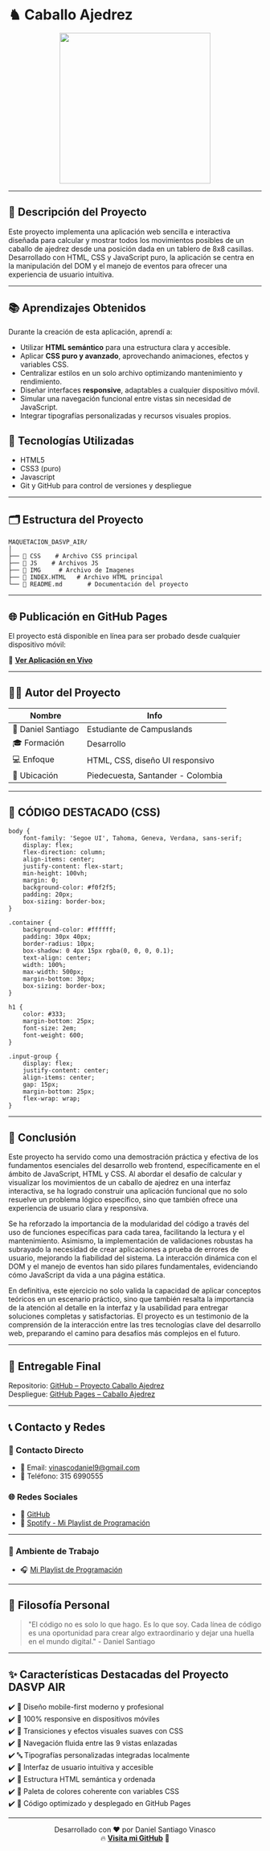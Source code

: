 # ♞ Caballo Ajedrez 
<p align="center"> 
  <img src="https://media1.tenor.com/m/wIRJdGr7mUgAAAAC/pepe-dab-pepe.gif" width="300"/> 
</p>

---

## 📝 Descripción del Proyecto

Este proyecto implementa una aplicación web sencilla e interactiva diseñada para calcular y mostrar todos los movimientos posibles de un caballo de ajedrez desde una posición dada en un tablero de 8x8 casillas. Desarrollado con HTML, CSS y JavaScript puro, la aplicación se centra en la manipulación del DOM y el manejo de eventos para ofrecer una experiencia de usuario intuitiva.

---

## 📚 Aprendizajes Obtenidos

Durante la creación de esta aplicación, aprendí a:

- Utilizar **HTML semántico** para una estructura clara y accesible.
- Aplicar **CSS puro y avanzado**, aprovechando animaciones, efectos y variables CSS.
- Centralizar estilos en un solo archivo optimizando mantenimiento y rendimiento.
- Diseñar interfaces **responsive**, adaptables a cualquier dispositivo móvil.
- Simular una navegación funcional entre vistas sin necesidad de JavaScript.
- Integrar tipografías personalizadas y recursos visuales propios.



## 🔧 Tecnologías Utilizadas

- HTML5
- CSS3 (puro)
- Javascript
- Git y GitHub para control de versiones y despliegue

---

## 🗂️ Estructura del Proyecto

```
MAQUETACION_DASVP_AIR/
│
├── 📄 CSS    # Archivo CSS principal
├── 📄 JS    # Archivos JS 
├── 📄 IMG     # Archivo de Imagenes
├── 📄 INDEX.HTML   # Archivo HTML principal
└── 📄 README.md       # Documentación del proyecto
```


---

## 🌐 Publicación en GitHub Pages

El proyecto está disponible en línea para ser probado desde cualquier dispositivo móvil:

🔗 **[Ver Aplicación en Vivo](https://TU-USUARIO.github.io/DASVP-AIR/)**



---



## 👨‍💻 Autor del Proyecto

| Nombre        | Info                                |
|---------------|-------------------------------------|
| 🧑 Daniel Santiago | Estudiante de Campuslands |
| 🎓 Formación      | Desarrollo  |
| 💻 Enfoque        | HTML, CSS, diseño UI responsivo |
| 📍 Ubicación      | Piedecuesta, Santander - Colombia |


---
## 🧪 CÓDIGO DESTACADO (CSS)

```
body {
    font-family: 'Segoe UI', Tahoma, Geneva, Verdana, sans-serif;
    display: flex;
    flex-direction: column;
    align-items: center;
    justify-content: flex-start; 
    min-height: 100vh; 
    margin: 0;
    background-color: #f0f2f5; 
    padding: 20px;
    box-sizing: border-box; 
}

.container {
    background-color: #ffffff;
    padding: 30px 40px;
    border-radius: 10px;
    box-shadow: 0 4px 15px rgba(0, 0, 0, 0.1);
    text-align: center;
    width: 100%;
    max-width: 500px; 
    margin-bottom: 30px; 
    box-sizing: border-box;
}

h1 {
    color: #333;
    margin-bottom: 25px;
    font-size: 2em;
    font-weight: 600;
}

.input-group {
    display: flex;
    justify-content: center;
    align-items: center;
    gap: 15px; 
    margin-bottom: 25px;
    flex-wrap: wrap; 
}
```
---

## 💬 Conclusión

Este proyecto ha servido como una demostración práctica y efectiva de los fundamentos esenciales del desarrollo web frontend, específicamente en el ámbito de JavaScript, HTML y CSS. Al abordar el desafío de calcular y visualizar los movimientos de un caballo de ajedrez en una interfaz interactiva, se ha logrado construir una aplicación funcional que no solo resuelve un problema lógico específico, sino que también ofrece una experiencia de usuario clara y responsiva.

Se ha reforzado la importancia de la modularidad del código a través del uso de funciones específicas para cada tarea, facilitando la lectura y el mantenimiento. Asimismo, la implementación de validaciones robustas ha subrayado la necesidad de crear aplicaciones a prueba de errores de usuario, mejorando la fiabilidad del sistema. La interacción dinámica con el DOM y el manejo de eventos han sido pilares fundamentales, evidenciando cómo JavaScript da vida a una página estática.

En definitiva, este ejercicio no solo valida la capacidad de aplicar conceptos teóricos en un escenario práctico, sino que también resalta la importancia de la atención al detalle en la interfaz y la usabilidad para entregar soluciones completas y satisfactorias. El proyecto es un testimonio de la comprensión de la interacción entre las tres tecnologías clave del desarrollo web, preparando el camino para desafíos más complejos en el futuro.

---

## 🎯 Entregable Final

Repositorio: [GitHub – Proyecto Caballo Ajedrez](https://github.com/DanielSantiagoV/caballo_de_ajedrez.git)  
Despliegue: [GitHub Pages – Caballo Ajedrez](https://danielsantiagov.github.io/caballo_de_ajedrez/)

---

## 📞 Contacto y Redes

### 📱 Contacto Directo
- 📧 Email: [vinascodaniel9@gmail.com](mailto:vinascodaniel9@gmail.com)
- 📱 Teléfono: 315 6990555

### 🌐 Redes Sociales
- 🐙 [GitHub](https://github.com/DanielSantiagoV)
- 🎵 [Spotify - Mi Playlist de Programación](https://open.spotify.com/playlist/6a3d9qWLg1cOyMRWoqwr16)

---

### 🎵 Ambiente de Trabajo
- 🎧 [Mi Playlist de Programación](https://open.spotify.com/playlist/6a3d9qWLg1cOyMRWoqwr16)

---

## 💭 Filosofía Personal

> "El código no es solo lo que hago. Es lo que soy. Cada línea de código es una oportunidad para crear algo extraordinario y dejar una huella en el mundo digital." - Daniel Santiago

---

## ✨ Características Destacadas del Proyecto DASVP AIR

✔️ 🎨 Diseño mobile-first moderno y profesional  
✔️ 📱 100% responsive en dispositivos móviles  
✔️ 💫 Transiciones y efectos visuales suaves con CSS  
✔️ 🧭 Navegación fluida entre las 9 vistas enlazadas  
✔️ 🔤 Tipografías personalizadas integradas localmente  
✔️ 🎯 Interfaz de usuario intuitiva y accesible  
✔️ 🧩 Estructura HTML semántica y ordenada  
✔️ 🧠 Paleta de colores coherente con variables CSS  
✔️ 🚀 Código optimizado y desplegado en GitHub Pages  

---

<p align="center">
  Desarrollado con ❤️ por Daniel Santiago Vinasco<br>
  🔥 <b><a href="https://github.com/DanielSantiagoV">Visita mi GitHub</a></b> 🚀
</p>